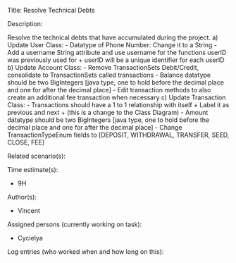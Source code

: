 Title: Resolve Technical Debts

Description:

  Resolve the technical debts that have accumulated during the project.
  a) Update User Class:
	- Datatype of Phone Number: Change it to a String
	- Add a username String attribute and use username for the functions
		userID was previously used for
		+ userID will be a unique identifier for each userID
  b) Update Account Class:
	- Remove TransactionSets Debit/Credit, consolidate to TransactionSets
		called transactions
	- Balance datatype should be two BigIntegers [java type, one to hold 
		before the decimal place and one for after the decimal place]
	- Edit transaction methods to also create an additional fee transaction
		when necessary
  c) Update Transaction Class:
    - Transactions should have a 1 to 1 relationship with itself
		+ Label it as previous and next
		+ (this is a change to the Class Diagram)
    - Amount datatype should be two BigIntegers [java type, one to hold 
		before the decimal place and one for after the decimal place]
    - Change TransactionTypeEnum fields to [DEPOSIT, WITHDRAWAL, TRANSFER,
		SEED, CLOSE, FEE]
  
Related scenario(s):

  
  
Time estimate(s):

 - 9H

Author(s):

  - Vincent

Assigned persons (currently working on task):

  - Cycielya

Log entries (who worked when and how long on this):

	